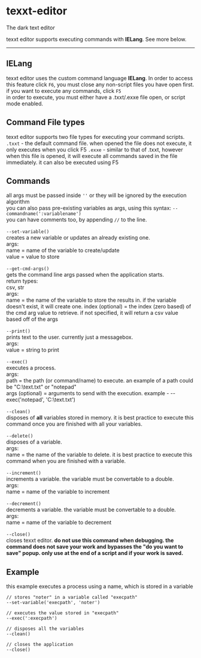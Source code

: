 # texxt-editor
The dark text editor

texxt editor supports executing commands with **IELang**. See more below.

<hr>

## IELang
texxt editor uses the custom command language **IELang**. In order to access this feature click `F6`, you must close any non-script files you have open first. <br>
if you want to execute any commands, click `F5` <br>
in order to execute, you must either have a .txxt/.exxe file open, or script mode enabled.

## Command File types
texxt editor supports two file types for executing your command scripts. <br>
`.txxt` - the default command file. when opened the file does not execute, it only executes when you click F5
`.exxe` - similar to that of .txxt, however when this file is opened, it will execute all commands saved in the file immediately. it can also be executed using F5

## Commands
all args must be passed inside `''` or they will be ignored by the execution algorithm <br>
you can also pass pre-existing variables as args, using this syntax: `--commandname(':variablename')` <br>
you can have comments too, by appending `//` to the line.
<br>
<br>
`--set-variable()` <br>
creates a new variable or updates an already existing one. <br>
args: <br>
name = name of the variable to create/update <br>
value = value to store 
<br>
<br>
`--get-cmd-args()` <br>
gets the command line args passed when the application starts. <br>
return types: <br>
csv, str <br>
args: <br>
name = the name of the variable to store the results in. if the variable doesn't exist, it will create one.
index (optional) = the index (zero based) of the cmd arg value to retrieve. if not specified, it will return a csv value based off of the args
<br>
<br>
`--print()` <br>
prints text to the user. currently just a messagebox. <br>
args: <br>
value = string to print
<br>
<br>
`--exec()` <br>
executes a process. <br>
args: <br>
path = the path (or command/name) to execute. an example of a path could be "C:\text.txt" or "notepad" <br>
args (optional) = arguments to send with the execution. example - --exec('notepad', 'C:\text.txt')
<br>
<br>
`--clean()` <br>
disposes of **all** variables stored in memory. it is best practice to execute this command once you are finished with all your variables.
<br>
<br>
`--delete()` <br>
disposes of a variable. <br>
args: <br>
name = the name of the variable to delete. it is best practice to execute this command when you are finished with a variable.
<br>
<br>
`--increment()` <br>
increments a variable. the variable must be convertable to a double. <br>
args: <br>
name = name of the variable to increment
<br>
<br>
`--decrement()` <br>
decrements a variable. the variable must be convertable to a double. <br>
args: <br>
name = name of the variable to decrement
<br>
<br>
`--close()` <br>
closes texxt editor. **do not use this command when debugging. the command does not save your work and bypasses the "do you want to save" popup. only use at the end of a script and if your work is saved.** <br>

## Example
this example executes a process using a name, which is stored in a variable
```
// stores "noter" in a variable called "execpath"
--set-variable('execpath', 'noter')

// executes the value stored in "execpath"
--exec(':execpath')

// disposes all the variables
--clean()

// closes the application
--close()
```
